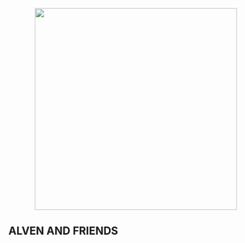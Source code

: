 <p align="center"><a href="https://laravel.com" target="_blank"><img src="https://media.discordapp.net/attachments/862540951792779305/893337598708310066/Alven_x_Friends_Mesa_de_trabajo_1.png?width=676&height=676" width="400"></a></p>

## ALVEN AND FRIENDS

